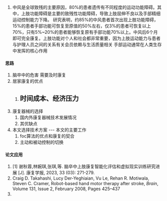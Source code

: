 1. 中风是全球致残的主要原因，80%的患者遗传有不同程度的运动功能障碍。其中，上肢功能障碍是主要的致残性功能障碍，导致上肢屈伸不良以及手部精细运动控制能力下降。 研究表明，约85%的中风患者首次出现上肢功能障碍，15%的患者手部功能可恢复至原值的50%左右，仅3%的患者可恢复以上70%，只有5%~20%的患者能够恢复原有手部功能70%以上。中风后6个月即可完全康复。上肢功能对个人和社会都非常重要，因为上肢运动能力与患者与护理人员之间的关系有关会员依赖与生活质量相关
		手部运动通常在人类生存中发挥的核心作用

#### 思路
1. 脑卒中的危害   需要及时康复
2. 居家康复的优点
	1. 时间成本、经济压力
		- 
3. 康复器械的选择
	1. 国内外康复器械技术发展情况
	2. 其优缺点
4. 本文选择技术方案  --- 本文的主要工作
	1. foc算法的优点和康复的契合
	2. 主动和被动控制的切换

#### 论文应用
1.   [1]  谢秋蓉,林婉琪,张琪,等.  脑卒中上肢康复智能化评估和虚拟现实训练研究进展    [J].  康复学报,  2023,  33  (03):  271-279.  
2.  Craig D. Takahashi, Lucy Der-Yeghiaian, Vu Le, Rehan R. Motiwala, Steven C. Cramer, Robot-based hand motor therapy after stroke, _Brain_, Volume 131, Issue 2, February 2008, Pages 425–437
3. 